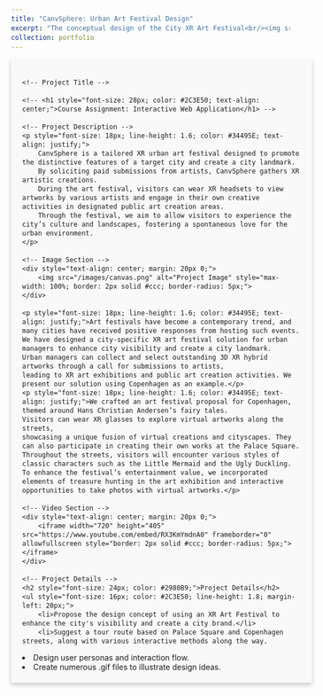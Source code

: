 ```yaml
---
title: "CanvSphere: Urban Art Festival Design"
excerpt: "The conceptual design of the City XR Art Festival<br/><img src='/images/canvas.png' width='500' height='200'>"
collection: portfolio
---
```


<div id="content" style="width: 100%; margin: 0 auto; padding: 20px; background-color: #f9f9f9; box-shadow: 0 4px 8px rgba(0, 0, 0, 0.2);">

    <!-- Project Title -->
    
    <!-- <h1 style="font-size: 28px; color: #2C3E50; text-align: center;">Course Assignment: Interactive Web Application</h1> -->

    <!-- Project Description -->
    <p style="font-size: 18px; line-height: 1.6; color: #34495E; text-align: justify;">
        CanvSphere is a tailored XR urban art festival designed to promote the distinctive features of a target city and create a city landmark. 
        By soliciting paid submissions from artists, CanvSphere gathers XR artistic creations. 
        During the art festival, visitors can wear XR headsets to view artworks by various artists and engage in their own creative activities in designated public art creation areas. 
        Through the festival, we aim to allow visitors to experience the city’s culture and landscapes, fostering a spontaneous love for the urban environment.
    </p>

    <!-- Image Section -->
    <div style="text-align: center; margin: 20px 0;">
        <img src="/images/canvas.png" alt="Project Image" style="max-width: 100%; border: 2px solid #ccc; border-radius: 5px;">
    </div>

    <p style="font-size: 18px; line-height: 1.6; color: #34495E; text-align: justify;">Art festivals have become a contemporary trend, and many cities have received positive responses from hosting such events. 
    We have designed a city-specific XR art festival solution for urban managers to enhance city visibility and create a city landmark. 
    Urban managers can collect and select outstanding 3D XR hybrid artworks through a call for submissions to artists, 
    leading to XR art exhibitions and public art creation activities. We present our solution using Copenhagen as an example.</p>
    <p style="font-size: 18px; line-height: 1.6; color: #34495E; text-align: justify;">We crafted an art festival proposal for Copenhagen, themed around Hans Christian Andersen’s fairy tales. 
    Visitors can wear XR glasses to explore virtual artworks along the streets, 
    showcasing a unique fusion of virtual creations and cityscapes. They can also participate in creating their own works at the Palace Square. 
    Throughout the streets, visitors will encounter various styles of classic characters such as the Little Mermaid and the Ugly Duckling. 
    To enhance the festival’s entertainment value, we incorporated elements of treasure hunting in the art exhibition and interactive opportunities to take photos with virtual artworks.</p>

    <!-- Video Section -->
    <div style="text-align: center; margin: 20px 0;">
        <iframe width="720" height="405" src="https://www.youtube.com/embed/RX3KmYmdnA0" frameborder="0" allowfullscreen style="border: 2px solid #ccc; border-radius: 5px;"></iframe>
    </div>

    <!-- Project Details -->
    <h2 style="font-size: 24px; color: #2980B9;">Project Details</h2>
    <ul style="font-size: 16px; color: #2C3E50; line-height: 1.8; margin-left: 20px;">
        <li>Propose the design concept of using an XR Art Festival to enhance the city's visibility and create a city brand.</li>
        <li>Suggest a tour route based on Palace Square and Copenhagen streets, along with various interactive methods along the way.
</li>
        <li>Design user personas and interaction flow.</li>
        <li>Create numerous .gif files to illustrate design ideas.</li>
    </ul>
</div>

